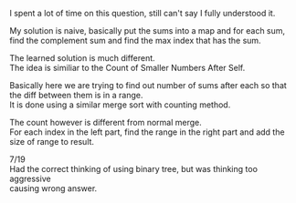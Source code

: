 I spent a lot of time on this question, still can't say I fully understood it.

My solution is naive, basically put the sums into a map and for each sum, find the complement sum and find the max index that has the sum.

The learned solution is much different.\
The idea is similiar to the Count of Smaller Numbers After Self.

Basically here we are trying to find out number of sums after each so that the diff between them is in a range.\
It is done using a similar merge sort with counting method.

The count however is different from normal merge.\
For each index in the left part, find the range in the right part and add the size of range to result.

7/19\
Had the correct thinking of using binary tree, but was thinking too aggressive\
causing wrong answer.
